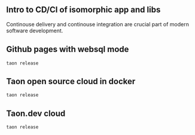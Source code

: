 ## Intro to CD/CI of isomorphic app and libs
Continouse delivery and continouse integration are crucial part of
modern software development.


## Github pages with websql mode
```
taon release
```

## Taon open source cloud in docker

```
taon release
```


## Taon.dev cloud

```
taon release
```
